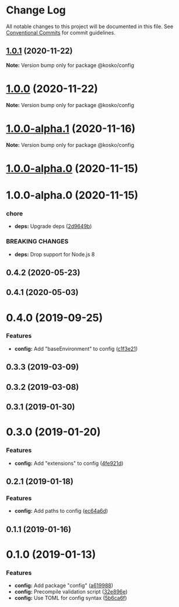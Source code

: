 # Change Log

All notable changes to this project will be documented in this file.
See [Conventional Commits](https://conventionalcommits.org) for commit guidelines.

## [1.0.1](https://github.com/tommy351/kosko/compare/@kosko/config@1.0.0...@kosko/config@1.0.1) (2020-11-22)

**Note:** Version bump only for package @kosko/config





# [1.0.0](https://github.com/tommy351/kosko/compare/@kosko/config@1.0.0-alpha.1...@kosko/config@1.0.0) (2020-11-22)

**Note:** Version bump only for package @kosko/config





# [1.0.0-alpha.1](https://github.com/tommy351/kosko/compare/@kosko/config@1.0.0-alpha.0...@kosko/config@1.0.0-alpha.1) (2020-11-16)

**Note:** Version bump only for package @kosko/config





# [1.0.0-alpha.0](https://github.com/tommy351/kosko/compare/@kosko/config@1.0.0-alpha.0...@kosko/config@1.0.0-alpha.0) (2020-11-15)



# 1.0.0-alpha.0 (2020-11-15)


### chore

* **deps:** Upgrade deps ([2d9649b](https://github.com/tommy351/kosko/commit/2d9649b2579cdf75529b07ec42d1bc88e8eb937e))


### BREAKING CHANGES

* **deps:** Drop support for Node.js 8



## 0.4.2 (2020-05-23)



## 0.4.1 (2020-05-03)



# 0.4.0 (2019-09-25)


### Features

* **config:** Add "baseEnvironment" to config ([c1f3e21](https://github.com/tommy351/kosko/commit/c1f3e218511507e935b78af256e953d9fbad6be0))



## 0.3.3 (2019-03-09)



## 0.3.2 (2019-03-08)



## 0.3.1 (2019-01-30)



# 0.3.0 (2019-01-20)


### Features

* **config:** Add "extensions" to config ([4fe921d](https://github.com/tommy351/kosko/commit/4fe921d49e0ce05f42e446ac69cbf882e18977bb))



## 0.2.1 (2019-01-18)


### Features

* **config:** Add paths to config ([ec64a6d](https://github.com/tommy351/kosko/commit/ec64a6de5d15df8acbc0a1d06c67f7c694ed4a82))



## 0.1.1 (2019-01-16)



# 0.1.0 (2019-01-13)


### Features

* **config:** Add package "config" ([a619988](https://github.com/tommy351/kosko/commit/a619988219a025cd89b80c24766af1b4e3770c10))
* **config:** Precompile validation script ([32e896e](https://github.com/tommy351/kosko/commit/32e896e896541ee08a4a1657cb6004909c991742))
* **config:** Use TOML for config syntax ([5b6ca6f](https://github.com/tommy351/kosko/commit/5b6ca6ff3c1d46d99f0decb5f4e4e4fd2e69308b))
